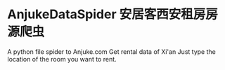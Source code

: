 # AnjukeDataSpider   安居客西安租房房源爬虫
 A python file spider to Anjuke.com 
 Get rental data of Xi'an
 Just type the location of the room you want to rent.
 
